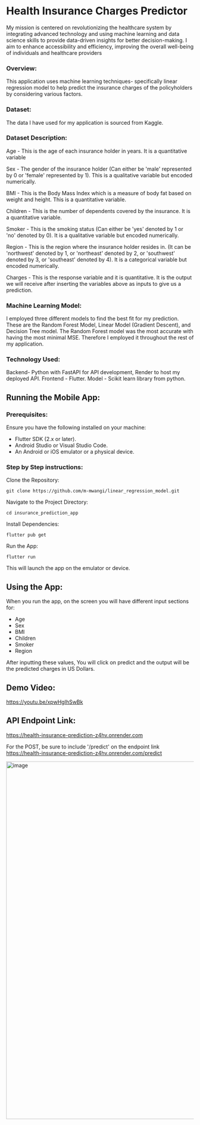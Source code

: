 # Health Insurance Charges Predictor 

My mission is centered on revolutionizing the healthcare system by integrating advanced technology and using machine learning and data science skills to provide data-driven insights for better decision-making. I aim to enhance accessibility and efficiency, improving the overall well-being of individuals and healthcare providers

### Overview:
This application uses machine learning techniques- specifically linear regression model to help predict the insurance charges of the policyholders by considering various factors.

### Dataset:
The data I have used for my application is sourced from Kaggle. 

### Dataset Description:
Age - This is the age of each insurance holder in years. It is a quantitative variable

Sex - The gender of the insurance holder (Can either be 'male' represented by 0 or 'female' represented by 1). This is a qualitative variable but encoded numerically.

BMI - This is the Body Mass Index which is a measure of body fat based on weight and height. This is a quantitative variable.

Children - This is the number of dependents covered by the insurance. It is a quantitative variable.

Smoker - This is the smoking status (Can either be 'yes' denoted by 1 or 'no' denoted by 0). It is a qualitative variable but encoded numerically.

Region - This is the region where the insurance holder resides in. (It can be 'northwest' denoted by 1, or 'northeast' denoted by 2, or 'southwest' denoted by 3, or 'southeast' denoted by 4). It is a categorical variable but encoded numerically.

Charges - This is the response variable and it is quantitative. It is the output we will receive after inserting the variables above as inputs to give us a prediction.


### Machine Learning Model:
I employed three different models to find the best fit for my prediction. These are the Random Forest Model, Linear Model (Gradient Descent), and Decision Tree model. 
The Random Forest model was the most accurate with having the most minimal MSE. Therefore I employed it throughout the rest of my application. 


### Technology Used:
Backend- Python with FastAPI for API development, Render to host my deployed API.
Frontend - Flutter.
Model - Scikit learn library from python.


## Running the Mobile App:
### Prerequisites:
Ensure you have the following installed on your machine:
 - Flutter SDK (2.x or later).
 - Android Studio or Visual Studio Code.
 - An Android or iOS emulator or a physical device.


### Step by Step instructions:
Clone the Repository:
    
    git clone https://github.com/m-mwangi/linear_regression_model.git

    
Navigate to the Project Directory:

    cd insurance_prediction_app
   
 
Install Dependencies:

    flutter pub get
    

Run the App:

    flutter run
   
 
This will launch the app on the emulator or device.


## Using the App:
When you run the app, on the screen you will have different input sections for:
 - Age
 - Sex
 - BMI
 - Children
 - Smoker
 - Region

After inputting these values, You will click on predict and the output will be the predicted charges in US Dollars.



## Demo Video:

https://youtu.be/xpwHgIhSwBk



## API Endpoint Link:
https://health-insurance-prediction-z4hv.onrender.com

For the POST, be sure to include '/predict' on the endpoint link https://health-insurance-prediction-z4hv.onrender.com/predict


<img width="959" alt="image" src="https://github.com/user-attachments/assets/7f23fb0f-a321-486f-85ac-1a58761a5a27">
